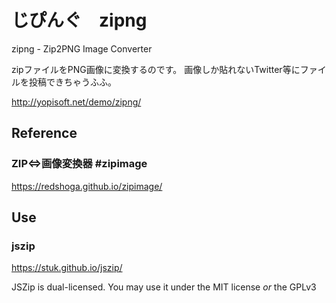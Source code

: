 じぴんぐ　zipng
===========

zipng - Zip2PNG Image Converter

zipファイルをPNG画像に変換するのです。 画像しか貼れないTwitter等にファイルを投稿できちゃうふふ。

http://yopisoft.net/demo/zipng/

##  Reference

### ZIP⇔画像変換器 #zipimage
https://redshoga.github.io/zipimage/

## Use

### jszip 
https://stuk.github.io/jszip/

JSZip is dual-licensed. You may use it under the MIT license *or* the GPLv3
